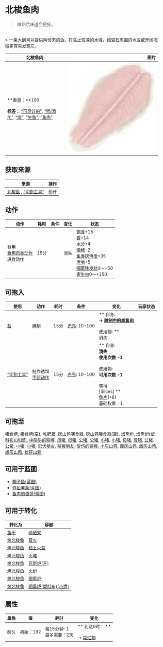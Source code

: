 # 北梭鱼肉  
> 做熟后味道会更好。  
<br>  
> 一条大到可以提供两份肉的鱼。在岛上较深的水域，如岩石周围的地区或开阔海域更容易发现它。  
  
  北梭鱼肉  |   图片   
 ----  |  ----:   
 **重量：**100<br><br>**标签：**	[“可烹饪的”](tag_Cookable.md), [“喂/添加”](tag_Feed.md), [“喂”](tag_Meat.md), [“生鱼”](tag_RawFish.md), [“鱼肉”](tag_Fish.md)  |  <img decoding="async" src="Sprite/BonefishMeat.png" href="a.md" style="max-width:300px;max-height:300px;">   
  
## 获取来源  
来源  |  操作  
----  |  ----  
[北梭鱼](Bonefish.md) , [“切割工具”](tag_Cutter.md)  |  剖开  
## 动作  
动作  |  耗时  |  条件  |  变化  |  状态  
----  |  ----  |  ----  |  ----  |  ----  
食用<br>[食用肉类动作](CarnivorousAction.md)<br>[进食动作](EatingAction.md)  |  15分  |    |  消失  |  [饱食](Satiation.md)+15<br>[胃](Stomach.md)+14<br>[水分](Hydration.md)+4<br>[情绪](Morale.md)-2<br>[鱼类<nobr>厌倦度</nobr>](SaturationFish.md)+35<br>[污垢](Filth.md)+5<br>[细菌性发烧](BacteriaFever.md)0～+50<br>[寄生虫](Parasites.md)0～+150  
## 可拖入  
使用  |  动作  |  耗时  |  条件  |  变化  |  玩家状态  
----  |  ----  |  ----  |  ----  |  ----  |  ----  
[盐](Salt.md)  |  腌制<br>  |  15分  |  [光亮](Light.md): 10-100  |  ** 自身: **<br>→ [腌制中的咸鱼肉](FishSaltedDrying.md)<br><br>** 使用物: **<br>消失  |    
[“切割工具”](tag_Cutter.md)  |  制作诱饵<br>[手部动作](HandAction.md)  |  15分  |  [光亮](Light.md): 10-100  |  ** 自身: **<br>消失<br>使用次数  -1<br><br>** 使用物: **<br>可用次数  -1<br><br>** 获得: **<br>** [Slices] **<br>  [鱼片](FishSlices.md)(+8)<br>基础权重：1<br>  |    
## 可拖至  
[猪食槽](BoarFeeder.md), [猪食槽(空)](BoarFeederEmpty.md), [堆肥箱](CompostBin.md), [灰山鹑喂食器](PartridgeFeeder.md), [灰山鹑喂食器(空)](PartridgeFeederEmpty.md), [烟熏炉](Smoker.md), [烟熏炉(塑料布)(点燃)](SmokerPlastic.md), [中陷阱的猕猴](CageTrapMacaque.md), [母猪](BoarEnclosureFemale.md), [母猪](BoarEnclosureFemale.md), [公猪](BoarEnclosureMale.md), [公猪](BoarEnclosureMale.md), [小猪](BoarEnclosurePiglet.md), [小猪](BoarEnclosurePiglet.md), [母猪](BoarTiedFemale.md), [母猪](BoarTiedFemale.md), [公猪](BoarTiedMale.md), [公猪](BoarTiedMale.md), [小猪](BoarTiedPiglet.md), [小猪](BoarTiedPiglet.md), [忠犬朋友](DogFriend.md), [猕猴朋友](MacaqueFriend.md), [受伤的猕猴](MacaqueWounded.md), [小灰山鹑](PartridgeChick.md), [雌灰山鹑](PartridgeFemaleEnclosure.md), [雌灰山鹑](PartridgeFemaleLive.md), [雄灰山鹑](PartridgeMaleEnclosure.md), [雄灰山鹑](PartridgeMaleLive.md)  
## 可用于蓝图  
- [椰子鱼(蓝图)](Bp_CoconutFish.md)  
- [炸鱼薯条(蓝图)](Bp_FishNChips.md)  
- [鱼肉煎蛋饼(蓝图)](Bp_FishOmelette.md)  
  
  
## 可用于转化  
转化为  |  容器  
----  |  ----  
[鱼干](FishDried.md)  |  [晾晒架](DryingRack.md)  
[烤北梭鱼](BonefishCooked.md)  |  [营火](Campfire.md)  
[烤北梭鱼](BonefishCooked.md)  |  [粘土火盆](ClayFirePit.md)  
[烤北梭鱼](BonefishCooked.md)  |  [火堆](Fire.md)  
[烤北梭鱼](BonefishCooked.md)  |  [瓦斯炉(开)](GasCookerOn.md)  
[烤北梭鱼](BonefishCooked.md)  |  [火炉](Stove.md)  
[烤北梭鱼](BonefishCooked.md)  |  [烟熏炉](Smoker.md)  
[烤北梭鱼](BonefishCooked.md)  |  [烟熏炉(塑料布)(点燃)](SmokerPlastic.md)  
## 属性   
属性  |  值  |  耗时  |  变化  
----  |  ----  |  ----  |  ----  
耐久  |  初始：192  |  每15分钟-1<br>最多需要：2天  |  ** 到达0时： **<br><br>→ [腐烂物](RottenRemains.md)  
